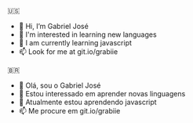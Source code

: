 🇺🇸

- 👋 Hi, I’m Gabriel José
- 👀 I'm interested in learning new languages
- 🌱 I am currently learning javascript
- 📫 Look for me at git.io/grabiie

🇧🇷

- 👋 Olá, sou o Gabriel José
- 👀 Estou interessado em aprender novas linguagens
- 🌱 Atualmente estou aprendendo javascript
- 📫 Me procure em git.io/grabiie
